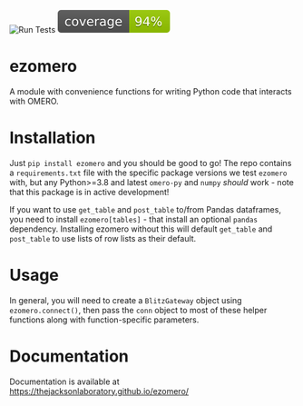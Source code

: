 ![Run Tests](https://github.com/TheJacksonLaboratory/ezomero/workflows/Run%20Tests/badge.svg?event=push) ![](https://raw.githubusercontent.com/TheJacksonLaboratory/ezomero/main/coverage.svg)

# ezomero
A module with convenience functions for writing Python code that interacts with OMERO.


# Installation

Just `pip install ezomero` and you should be good to go! The repo contains a `requirements.txt` file with the specific package versions we test `ezomero` with, but any Python>=3.8 and latest `omero-py` and `numpy` _should_ work -  note that this package is in active development!

If you want to use `get_table` and `post_table` to/from Pandas dataframes, you need to install `ezomero[tables]` - that install an optional `pandas` dependency. Installing ezomero without this will default `get_table` and `post_table` to use lists of row lists as their default.

# Usage

In general, you will need to create a `BlitzGateway` object using `ezomero.connect()`, then pass the `conn` object to most of these helper functions along with function-specific parameters.


# Documentation

Documentation is available at https://thejacksonlaboratory.github.io/ezomero/
